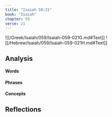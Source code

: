 ```yaml
---
title: "Isaiah 59:21"
book: "Isaiah"
chapter: 59
verse: 21
---
```

![[/Greek/Isaiah/059/Isaiah-059-021G.md#Text]]
![[/Hebrew/Isaiah/059/Isaiah-059-021H.md#Text]]

## Analysis

#### Words

#### Phrases

#### Concepts

## Reflections
